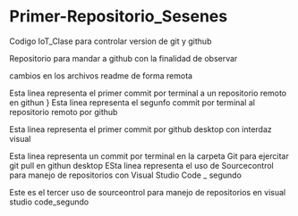 # Primer-Repositorio_Sesenes
Codigo IoT_Clase para controlar version de git y github 

Repositorio para mandar a github con la finalidad de observar

cambios en los archivos readme de forma remota 

Esta linea representa el primer commit por terminal a un repositorio remoto en githun }
Esta linea representa el segunfo commit por terminal al repositorio remoto por github

Esta linea representa el primer commit por github desktop con interdaz visual


Esta linea representa un commit por terminal en la carpeta Git para ejercitar git pull en githun desktop
ESta linea representa el uso de Sourcecontrol para manejo de repositorios con Visual Studio Code _  segundo

Este es el tercer uso de sourceontrol para manejo de repositorios en visual studio code_segundo 
